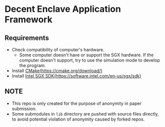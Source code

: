 # Decent Enclave Application Framework

## Requirements
- Check compatibility of computer's hardware. 
  - Some computer doesn't have or support the SGX hardware. If the computer doesn't support, try to use the simulation mode to develop the program.
- Install [CMake(https://cmake.org/download/)](https://cmake.org/download/)
- Install [Intel SGX SDK(https://software.intel.com/en-us/sgx/sdk)](https://software.intel.com/en-us/sgx/sdk)

## NOTE
- This repo is only created for the purpose of anonymity in paper submission.
- Some submodules in `lib` directory are pushed with source files directly, to avoid potential violation of anonymity caused by forked repos.
